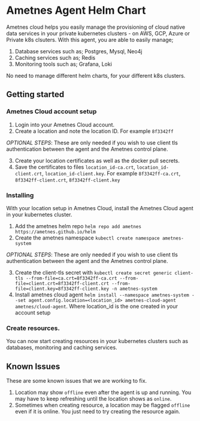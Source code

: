 # Ametnes Agent Helm Chart
Ametnes cloud helps you easily manage the provisioning of cloud native data services in your private kubernetes clusters - on AWS, GCP, Azure or Private k8s clsuters. With this agent, you are able to easily manage;
1. Database services such as; Postgres, Mysql, Neo4j
2. Caching services such as; Redis
3. Monitoring tools such as; Grafana, Loki

No need to manage different helm charts, for your different k8s clusters.

## Getting started
### Ametnes Cloud account setup
1. Login into your Ametnes Cloud account.
2. Create a location and note the location ID. For example `8f3342ff`

_OPTIONAL STEPS_: These are only needed if you wish to use client tls authentication between the agent and the Ametnes control plane.

3. Create your location certificates as well as the docker pull secrets.
4. Save the certificates to files `location_id-ca.crt`, `location_id-client.crt`, `location_id-client.key`. For example `8f3342ff-ca.crt`, `8f3342ff-client.crt`, `8f3342ff-client.key`

### Installing
With your location setup in Ametnes Cloud, install the Ametnes Cloud agent in your kubernetes cluster.
1. Add the ametnes helm repo `helm repo add ametnes https://ametnes.github.io/helm`
2. Create the ametnes namespace `kubectl create namespace ametnes-system`

_OPTIONAL STEPS_: These are only needed if you wish to use client tls authentication between the agent and the Ametnes control plane.

3. Create the client-tls secret with `kubectl create secret generic client-tls --from-file=ca.crt=8f3342ff-ca.crt --from-file=client.crt=8f3342ff-client.crt --from-file=client.key=8f3342ff-client.key -n ametnes-system`
4. Install ametnes cloud agent `helm install --namespace ametnes-system --set agent.config.location=<location_id> ametnes-cloud-agent ametnes/cloud-agent`. Where location_id is the one created in your account setup

### Create resources.
You can now start creating resources in your kubernetes clusters such as databases, monitoring and caching services.

## Known Issues
These are some known issues that we are working to fix.
1. Location may show `offline` even after the agent is up and running. You may have to keep refreshing until the location shows as `online`.
2. Sometimes when creating resource, a location may be flagged `offline` even if it is online. You just need to try creating the resource again.
